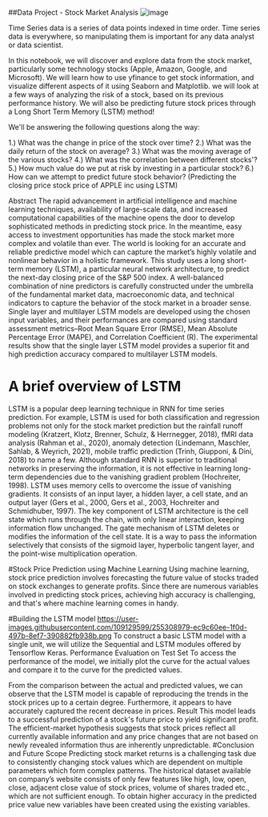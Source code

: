 ##Data Project - Stock Market Analysis
![image](https://github.com/jeffreydahmer69696969/stockanalysis/assets/141557486/f29e2880-5226-4c2f-9f6f-a2c0d0745296)


Time Series data is a series of data points indexed in time order. Time series data is everywhere, so manipulating them is important for any data analyst or data scientist.

In this notebook, we will discover and explore data from the stock market, particularly some technology stocks (Apple, Amazon, Google, and Microsoft). We will learn how to use yfinance to get stock information, and visualize different aspects of it using Seaborn and Matplotlib. we will look at a few ways of analyzing the risk of a stock, based on its previous performance history. We will also be predicting future stock prices through a Long Short Term Memory (LSTM) method!

We'll be answering the following questions along the way:

1.) What was the change in price of the stock over time?
2.) What was the daily return of the stock on average?
3.) What was the moving average of the various stocks?
4.) What was the correlation between different stocks'?
5.) How much value do we put at risk by investing in a particular stock?
6.) How can we attempt to predict future stock behavior? (Predicting the closing price stock price of APPLE inc using LSTM)


Abstract
The rapid advancement in artificial intelligence and machine learning techniques, availability of large-scale data, and increased computational capabilities of the machine opens the door to develop sophisticated methods in predicting stock price. In the meantime, easy access to investment opportunities has made the stock market more complex and volatile than ever. The world is looking for an accurate and reliable predictive model which can capture the market’s highly volatile and nonlinear behavior in a holistic framework. This study uses a long short-term memory (LSTM), a particular neural network architecture, to predict the next-day closing price of the S&P 500 index. A well-balanced combination of nine predictors is carefully constructed under the umbrella of the fundamental market data, macroeconomic data, and technical indicators to capture the behavior of the stock market in a broader sense. Single layer and multilayer LSTM models are developed using the chosen input variables, and their performances are compared using standard assessment metrics–Root Mean Square Error (RMSE), Mean Absolute Percentage Error (MAPE), and Correlation Coefficient (R). The experimental results show that the single layer LSTM model provides a superior fit and high prediction accuracy compared to multilayer LSTM models.
# A brief overview of LSTM
 LSTM is a popular deep learning technique in RNN for time series prediction. For example, LSTM is used for both classification and regression problems not only for the stock market prediction but the rainfall runoff modeling (Kratzert, Klotz, Brenner, Schulz, & Herrnegger, 2018), fMRI data analysis (Rahman et al., 2020), anomaly detection (Lindemann, Maschler, Sahlab, & Weyrich, 2021), mobile traffic prediction (Trinh, Giupponi, & Dini, 2018) to name a few. Although standard RNN is superior to traditional networks in preserving the information, it is not effective in learning long-term dependencies due to the vanishing gradient problem (Hochreiter, 1998). LSTM uses memory cells to overcome the issue of vanishing gradients. It consists of an input layer, a hidden layer, a cell state, and an output layer (Gers et al., 2000, Gers et al., 2003, Hochreiter and Schmidhuber, 1997). The key component of LSTM architecture is the cell state which runs through the chain, with only linear interaction, keeping information flow unchanged. The gate mechanism of LSTM deletes or modifies the information of the cell state. It is a way to pass the information selectively that consists of the sigmoid layer, hyperbolic tangent layer, and the point-wise multiplication operation.

#Stock Price Prediction using Machine Learning
Using machine learning, stock price prediction involves forecasting the future value of stocks traded on stock exchanges to generate profits. Since there are numerous variables involved in predicting stock prices, achieving high accuracy is challenging, and that's where machine learning comes in handy.

#Building the LSTM model
https://user-images.githubusercontent.com/109129599/255308979-ec9c60ee-1f0d-497b-8ef7-390882fb938b.png
To construct a basic LSTM model with a single unit, we will utilize the Sequential and LSTM modules offered by Tensorflow Keras.
Performance Evaluation on Test Set
To access the performance of the model, we initially plot the curve for the actual values and compare it to the curve for the predicted values.

From the comparison between the actual and predicted values, we can observe that the LSTM model is capable of reproducing the trends in the stock prices up to a certain degree. Furthermore, it appears to have accurately captured the recent decrease in prices.
Result
This model leads to a successful prediction of a stock's future price to yield significant profit. The efficient-market hypothesis suggests that stock prices reflect all currently available information and any price changes that are not based on newly revealed information thus are inherently unpredictable.
#Conclusion and Future Scope
Predicting stock market returns is a challenging task due to consistently changing stock values which are dependent on multiple parameters which form complex patterns. The historical dataset available on company’s website consists of only few features like high, low, open, close, adjacent close value of stock prices, volume of shares traded etc., which are not sufficient enough. To obtain higher accuracy in the predicted price value new variables have been created using the existing variables.
